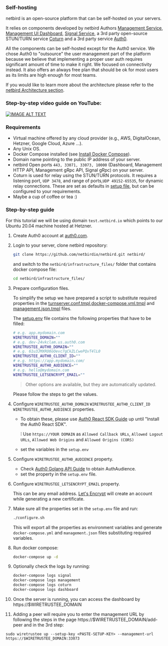 ### Self-hosting
netbird is an open-source platform that can be self-hosted on your servers.

It relies on components developed by netbird Authors [Management Service](https://github.com/netbirdio/netbird/tree/main/management), [Management UI Dashboard](https://github.com/netbirdio/dashboard), [Signal Service](https://github.com/netbirdio/netbird/tree/main/signal), 
a 3rd party open-source STUN/TURN service [Coturn](https://github.com/coturn/coturn) and a 3rd party service [Auth0](https://auth0.com/).

All the components can be self-hosted except for the Auth0 service.
We chose Auth0 to "outsource" the user management part of the platform because we believe that implementing a proper user auth requires significant amount of time to make it right. 
We focused on connectivity instead. It also offers an always free plan that should be ok for most users as its limits are high enough for most teams.

If you would like to learn more about the architecture please refer to the [netbird Architecture section](architecture.md).

### Step-by-step video guide on YouTube:

[![IMAGE ALT TEXT](https://img.youtube.com/vi/Ofpgx5WhT0k/0.jpg)](https://youtu.be/Ofpgx5WhT0k "netbird Self-Hosting Guide")

### Requirements

- Virtual machine offered by any cloud provider (e.g., AWS, DigitalOcean, Hetzner, Google Cloud, Azure ...). 
- Any Unix OS.
- Docker Compose installed (see [Install Docker Compose](https://docs.docker.com/compose/install/)).
- Domain name pointing to the public IP address of your server.
- netbird Open ports ```443, 33071, 33073, 10000``` (Dashboard, Management HTTP API, Management gRpc API, Signal gRpc) on your server. 
- Coturn is used for relay using the STUN/TURN protocols. It requires a listening port, ```UDP 3478```,  and range of ports,```UDP 49152-65535```, for dynamic relay connections. These are set as defaults in [setup file](https://github.com/netbirdio/netbird/blob/main/infrastructure_files/setup.env#L34), but can be configured to your requirements. 
- Maybe a cup of coffee or tea :)

### Step-by-step guide

For this tutorial we will be using domain ```test.netbird.io``` which points to our Ubuntu 20.04 machine hosted at Hetzner.

1. Create Auth0 account at [auth0.com](https://auth0.com/).
2. Login to your server, clone netbird repository:
   
   ```bash 
   git clone https://github.com/netbirdio/netbird.git netbird/
   ```
   
   and switch to the ```netbird/infrastructure_files/``` folder that contains docker compose file:
   
   ```bash 
   cd netbird/infrastructure_files/
   ```
3. Prepare configuration files.
   
   To simplify the setup we have prepared a script to substitute required properties in the [turnserver.conf.tmpl](../infrastructure_files/turnserver.conf.tmpl),[docker-compose.yml.tmpl](../infrastructure_files/docker-compose.yml.tmpl) and [management.json.tmpl](../infrastructure_files/management.json.tmpl) files.
   
   The [setup.env](../infrastructure_files/setup.env) file contains the following properties that have to be filled:
   
   ```bash
   # e.g. app.mydomain.com
   WIRETRUSTEE_DOMAIN=""
   # e.g. dev-24vkclam.us.auth0.com
   WIRETRUSTEE_AUTH0_DOMAIN=""
   # e.g. 61u3JMXRO0oOevc7gCkZLCwePQvT4lL0
   WIRETRUSTEE_AUTH0_CLIENT_ID=""
   # e.g. https://app.mydomain.com/
   WIRETRUSTEE_AUTH0_AUDIENCE=""
   # e.g. hello@mydomain.com
   WIRETRUSTEE_LETSENCRYPT_EMAIL=""
   ```
   > Other options are available, but they are automatically updated.
   
   Please follow the steps to get the values. 

4. Configure ```WIRETRUSTEE_AUTH0_DOMAIN``` ```WIRETRUSTEE_AUTH0_CLIENT_ID``` ```WIRETRUSTEE_AUTH0_AUDIENCE``` properties.          
   
   * To obtain these, please use [Auth0 React SDK Guide](https://auth0.com/docs/quickstart/spa/react/01-login#configure-auth0) up until "Install the Auth0 React SDK".
   
      :grey_exclamation: Use ```https://YOUR DOMAIN``` as ````Allowed Callback URLs````, ```Allowed Logout URLs```, ```Allowed Web Origins``` and ```Allowed Origins (CORS)```
   * set the variables in the ```setup.env```
5. Configure ```WIRETRUSTEE_AUTH0_AUDIENCE``` property. 
   
   * Check [Auth0 Golang API Guide](https://auth0.com/docs/quickstart/backend/golang) to obtain AuthAudience.
   * set the property in the ```setup.env``` file.
6. Configure ```WIRETRUSTEE_LETSENCRYPT_EMAIL``` property.
   
   This can be any email address. [Let's Encrypt](https://letsencrypt.org/) will create an account while generating a new certificate.    

7. Make sure all the properties set in the ```setup.env``` file and run: 
   
    ```bash
    ./configure.sh
    ```
   
   This will export all the properties as environment variables and generate ```docker-compose.yml``` and ```management.json``` files substituting required variables.

8. Run docker compose:

   ```bash
   docker-compose up -d
   ```
9. Optionally check the logs by running: 
        
    ```bash
    docker-compose logs signal
    docker-compose logs management
    docker-compose logs coturn
    docker-compose logs dashboard

10. Once the server is running, you can access the dashboard by https://$WIRETRUSTEE_DOMAIN
11. Adding a peer will require you to enter the management URL by following the steps in the page https://$WIRETRUSTEE_DOMAIN/add-peer and in the 3rd step:
```shell
sudo wiretrustee up --setup-key <PASTE-SETUP-KEY> --management-url https://$WIRETRUSTEE_DOMAIN:33073
```
